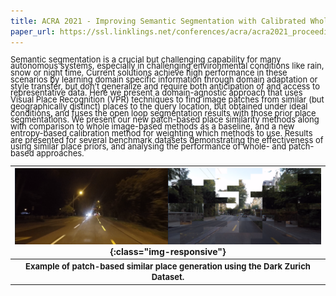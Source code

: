 ```yaml
---
title: ACRA 2021 - Improving Semantic Segmentation with Calibrated Whole Image and Patch-Based Similar Place Priors
paper_url: https://ssl.linklings.net/conferences/acra/acra2021_proceedings/views/includes/files/pap126s2-file1.pdf
---
```

<p style="line-height:0.75"> <font size="2">Semantic segmentation is a crucial but challenging capability for many autonomous systems, especially in challenging environmental conditions like rain, snow or night time. Current solutions achieve high performance in these scenarios by learning domain specific information through domain adaptation or style transfer, but don’t generalize and require both anticipation of and access to representative data. Here we present a domain-agnostic approach that uses Visual Place Recognition (VPR) techniques to find image patches from similar (but geographically distinct) places to the query location, but obtained under ideal conditions, and fuses the open loop segmentation results with those prior place segmentations. We present our new patch-based place similarity methods along with comparison to whole image-based methods as a baseline, and a new entropy-based calibration method for weighting which methods to use. Results are presented for several benchmark datasets demonstrating the effectiveness of using similar place priors, and analysing the performance of whole- and patch-based approaches.</font></p>


|![Example of patch-based similar place generation using the Dark Zurich Dataset.](/assets/images/Patch-Based_Similar_Places.PNG){:class="img-responsive"}|
|:--:|
|<b><font size="2">Example of patch-based similar place generation using the Dark Zurich Dataset.</font></b>|